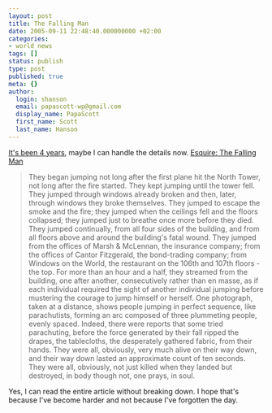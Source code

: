 ```yaml
---
layout: post
title: The Falling Man
date: 2005-09-11 22:48:40.000000000 +02:00
categories:
- world news
tags: []
status: publish
type: post
published: true
meta: {}
author:
  login: shanson
  email: papascott-wp@gmail.com
  display_name: PapaScott
  first_name: Scott
  last_name: Hanson
---
```

<p><a href="http://www.papascott.de/archives/2001/09/12/">It's been 4 years</a>, maybe I can handle the details now. <a href="http://www.esquire.com/features/articles/2003/030903_mfe_falling_1.html">Esquire: The Falling Man</a></p>
<blockquote><p>They began jumping not long after the first plane hit the North Tower, not long after the fire started. They kept jumping until the tower fell. They jumped through windows already broken and then, later, through windows they broke themselves. They jumped to escape the smoke and the fire; they jumped when the ceilings fell and the floors collapsed; they jumped just to breathe once more before they died. They jumped continually, from all four sides of the building, and from all floors above and around the building's fatal wound. They jumped from the offices of Marsh & McLennan, the insurance company; from the offices of Cantor Fitzgerald, the bond-trading company; from Windows on the World, the restaurant on the 106th and 107th floors - the top. For more than an hour and a half, they streamed from the building, one after another, consecutively rather than en masse, as if each individual required the sight of another individual jumping before mustering the courage to jump himself or herself. One photograph, taken at a distance, shows people jumping in perfect sequence, like parachutists, forming an arc composed of three plummeting people, evenly spaced. Indeed, there were reports that some tried parachuting, before the force generated by their fall ripped the drapes, the tablecloths, the desperately gathered fabric, from their hands. They were all, obviously, very much alive on their way down, and their way down lasted an approximate count of ten seconds. They were all, obviously, not just killed when they landed but destroyed, in body though not, one prays, in soul.</p></blockquote>
<p>Yes, I can read the entire article without breaking down. I hope that's because I've become harder and not because I've forgotten the day.</p>
